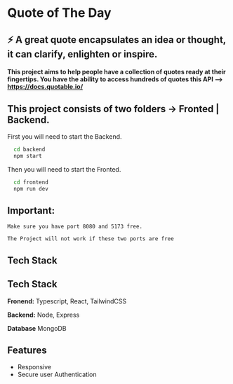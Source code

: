 
# Quote of The Day

⚡️ A great quote encapsulates an idea or thought, it can clarify, enlighten or inspire.
-

#### This project aims to help people have a collection of quotes ready at their fingertips. You have the ability to access hundreds of quotes  this API --> https://docs.quotable.io/










## This project consists of two folders -> Fronted | Backend.

First you will need to start the Backend. 

```bash
  cd backend
  npm start

```

Then you will need to start the Fronted. 

```bash
  cd frontend
  npm run dev

```

## Important:
    Make sure you have port 8080 and 5173 free. 
    
    The Project will not work if these two ports are free
## Tech Stack




## Tech Stack

**Fronend:** Typescript, React, TailwindCSS

**Backend:** Node, Express

**Database** MongoDB




## Features

- Responsive
- Secure user Authentication





